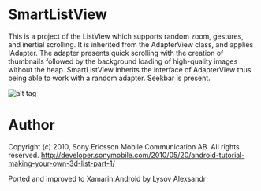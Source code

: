 # SmartListView
This is a project of the ListView which supports random zoom, gestures, and inertial scrolling. It is inherited from the AdapterView class, and applies IAdapter. 
The adapter presents quick scrolling with the creation of thumbnails followed by the background loading of high-quality images without the heap.
SmartListView inherits the interface of AdapterView thus being able to work with a random adapter. Seekbar is present.

![alt tag](https://github.com/lsgsk/SmartListView/blob/master/Screenshots/SmartListView.gif)

# Author
Copyright (c) 2010, Sony Ericsson Mobile Communication AB. All rights reserved.
http://developer.sonymobile.com/2010/05/20/android-tutorial-making-your-own-3d-list-part-1/

Ported and improved to Xamarin.Android by Lysov Alexsandr



